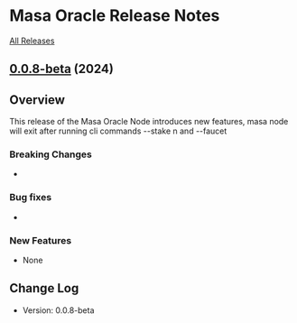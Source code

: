 # Masa Oracle Release Notes

[All Releases](https://github.com/masa-finance/masa-oracle/releases)

## [0.0.8-beta](https://github.com/masa-finance/masa-oracle/releases) (2024)

## Overview

This release of the Masa Oracle Node introduces new features, masa node will exit after running cli commands --stake n and --faucet

### Breaking Changes

*

### Bug fixes

*

### New Features

* None

## Change Log

* Version: 0.0.8-beta
